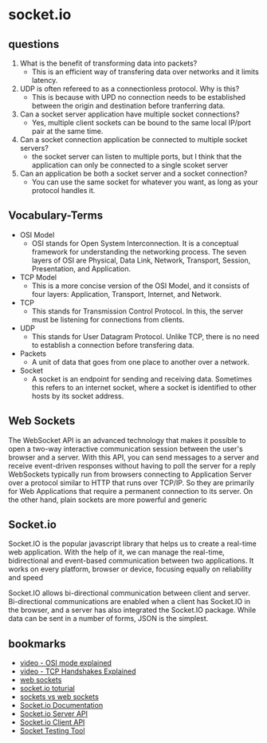 # socket.io

## questions

1. What is the benefit of transforming data into packets?
   - This is an efficient way of transfering data over networks and it limits latency.
2. UDP is often refereed to as a connectionless protocol. Why is this?
   - This is because with UPD no connection needs to be established between the origin and destination before tranferring data.
3. Can a socket server application have multiple socket connections?
   - Yes, multiple client sockets can be bound to the same local IP/port pair at the same time.
4. Can a socket connection application be connected to multiple socket servers?
   - the socket server can listen to multiple ports, but I think that the application can only be connected to a single scoket server
5. Can an application be both a socket server and a socket connection?
   - You can use the same socket for whatever you want, as long as your protocol handles it.

## Vocabulary-Terms

- OSI Model
  - OSI stands for Open System Interconnection. It is a conceptual framework for understanding the networking process. The seven layers of OSI are Physical, Data Link, Network, Transport, Session, Presentation, and Application.
- TCP Model
  - This is a more concise version of the OSI Model, and it consists of four layers: Application, Transport, Internet, and Network.
- TCP
  - This stands for Transmission Control Protocol. In this, the server must be listening for connections from clients.
- UDP
  - This stands for User Datagram Protocol. Unlike TCP, there is no need to establish a connection before transfering data.
- Packets
  - A unit of data that goes from one place to another over a network.
- Socket
  - A socket is an endpoint for sending and receiving data. Sometimes this refers to an internet socket, where a socket is identified to other hosts by its socket address.

## Web Sockets

The WebSocket API is an advanced technology that makes it possible to open a two-way interactive communication session between the user's browser and a server. With this API, you can send messages to a server and receive event-driven responses without having to poll the server for a reply
WebSockets typically run from browsers connecting to Application Server over a protocol similar to HTTP that runs over TCP/IP. So they are primarily for Web Applications that require a permanent connection to its server. On the other hand, plain sockets are more powerful and generic

## Socket.io

Socket.IO is the popular javascript library that helps us to create a real-time web application. With the help of it, we can manage the real-time, bidirectional and event-based communication between two applications. It works on every platform, browser or device, focusing equally on reliability and speed

Socket.IO allows bi-directional communication between client and server. Bi-directional communications are enabled when a client has Socket.IO in the browser, and a server has also integrated the Socket.IO package. While data can be sent in a number of forms, JSON is the simplest.

## bookmarks
- [video - OSI mode explained](https://www.youtube.com/watch?v=vv4y_uOneC0)
- [video - TCP Handshakes Explained](https://www.youtube.com/watch?v=xMtP5ZB3wSk)
- [web sockets](https://en.wikipedia.org/wiki/WebSocket)
- [socket.io toturial](https://www.tutorialspoint.com/socket.io/)
- [sockets vs web sockets](https://www.educba.com/websocket-vs-socket-io/)
- [Socket.io Documentation](https://socket.io/docs/)
- [Socket.io Server API](https://socket.io/docs/server-api)
- [Socket.io Client API](https://socket.io/docs/client-api)
- [Socket Testing Tool](https://amritb.github.io/socketio-client-tool/)
